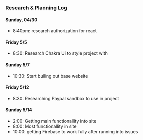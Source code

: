 ### Research & Planning Log
#### Sunday, 04/30
* 8:40pm: research authorization for react
#### Friday 5/5
* 8:30: Research Chakra Ui to style project with
#### Sunday 5/7
* 10:30: Start builing out base website
#### Friday 5/12 
* 8:30: Researching Paypal sandbox to use in project
#### Sunday 5/14
* 2:00: Getting main functionallity into site
* 8:00: Most functionallity in site
* 10:00: getting Firebase to work fully after running into issues
